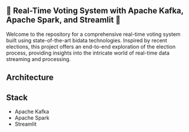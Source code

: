 ## 🚀 Real-Time Voting System with Apache Kafka, Apache Spark, and Streamlit 🚀

Welcome to the repository for a comprehensive real-time voting system built using state-of-the-art bidata technologies. Inspired by recent elections, this project offers an end-to-end exploration of the election process, providing insights into the intricate world of real-time data streaming and processing.

## Architecture


## Stack
- Apache Kafka
- Apache Spark
- Streamlit